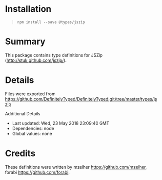 # Installation
> `npm install --save @types/jszip`

# Summary
This package contains type definitions for JSZip (http://stuk.github.com/jszip/).

# Details
Files were exported from https://github.com/DefinitelyTyped/DefinitelyTyped.git/tree/master/types/jszip

Additional Details
 * Last updated: Wed, 23 May 2018 23:09:40 GMT
 * Dependencies: node
 * Global values: none

# Credits
These definitions were written by mzeiher <https://github.com/mzeiher>, forabi <https://github.com/forabi>.
